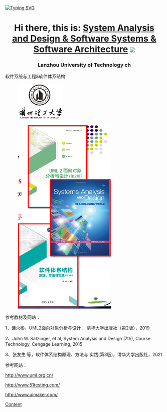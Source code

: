 [![Typing SVG](https://readme-typing-svg.herokuapp.com?color=%2336BCF7&size=30&lines=软件系统与工程软件体系结构&background=%23000000)](https://git.io/typing-svg)

<h1 align="center">Hi there, this is: <a href="https://en.wikipedia.org/wiki/Software_architecture#:~:text=The%20architecture%20of%20a%20software,the%20teams%20and%20people%20involved." target="_blank">System Analysis and Design & Software Systems & Software Architecture</a> 
<img src="https://github.com/blackcater/blackcater/raw/main/images/Hi.gif" height="32"/></h1>
<h3 align="center">Lanzhou University of Technology ch</h3>

软件系统与工程&软件体系结构

<figure><img src=".gitbook/assets/image (2).png" alt=""><figcaption></figcaption></figure>

<figure><img src=".gitbook/assets/image (3).png" alt=""><figcaption></figcaption></figure>

参考教材及网站：

1、谭火彬，UML2面向对象分析与设计， 清华大学出版社（第2版），2019

2、John W. Satzinger, et al, System Analysis and Design (7th), Course Technology, Cengage Learning, 2015

3、张友生 等，软件体系结构原理、方法与 实践(第3版)，清华大学出版社，2021

参考网站：

http://www.uml.org.cn/

http://www.51testing.com/

http://www.uimaker.com/


[Content](SUMMARY.md)
